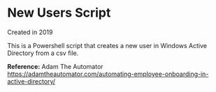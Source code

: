 # New Users Script

Created in 2019

This is a Powershell script that creates a new user in Windows Active Directory from a csv file.

<b>Reference:</b>
Adam The Automator
https://adamtheautomator.com/automating-employee-onboarding-in-active-directory/
